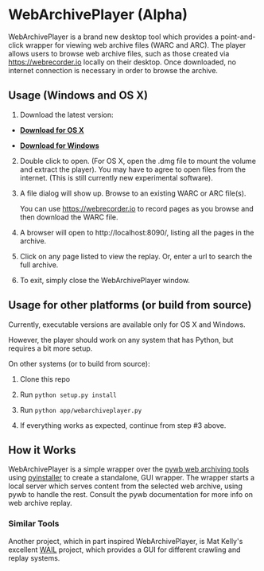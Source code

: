 # WebArchivePlayer (Alpha)

WebArchivePlayer is a brand new desktop tool which provides a point-and-click wrapper for viewing web archive files (WARC and ARC).
The player allows users to browse web archive files, such as those created via https://webrecorder.io locally on their desktop.
Once downloaded, no internet connection is necessary in order to browse the archive.

## Usage (Windows and OS X)

1. Download the latest version:

* **[Download for OS X](https://github.com/ikreymer/webarchiveplayer/raw/master/app/osx/webarchiveplayer.dmg)**

* **[Download for Windows](https://github.com/ikreymer/webarchiveplayer/raw/master/app/windows/webarchiveplayer.exe)**

2. Double click to open. (For OS X, open the .dmg file to mount the volume and extract the player). You may have to agree to open files from the internet. (This is still currently new experimental software).

3. A file dialog will show up. Browse to an existing WARC or ARC file(s).

   You can use https://webrecorder.io to record pages as you browse and then download the WARC file.

4. A browser will open to http://localhost:8090/, listing all the pages in the archive.

5. Click on any page listed to view the replay. Or, enter a url to search the full archive.

6. To exit, simply close the WebArchivePlayer window.

## Usage for other platforms (or build from source)

Currently, executable versions are available only for OS X and Windows.

However, the player should work on any system that has Python, but requires a bit more setup.

On other systems (or to build from source):

1. Clone this repo

2. Run `python setup.py install`

3. Run `python app/webarchiveplayer.py`

4. If everything works as expected, continue from step #3 above.


## How it Works

WebArchivePlayer is a simple wrapper over the [pywb web archiving tools](https://github.com/ikreymer/pywb) using
[pyinstaller](http://www.pyinstaller.org/) to create a standalone, GUI wrapper. The wrapper starts
a local server which serves content from the selected web archive, using pywb to handle the rest.
Consult the pywb documentation for more info on web archive replay.

### Similar Tools

Another project, which in part inspired WebArchivePlayer, is Mat Kelly's excellent [WAIL](http://matkelly.com/wail/) project, which provides a GUI for different crawling and replay systems.
